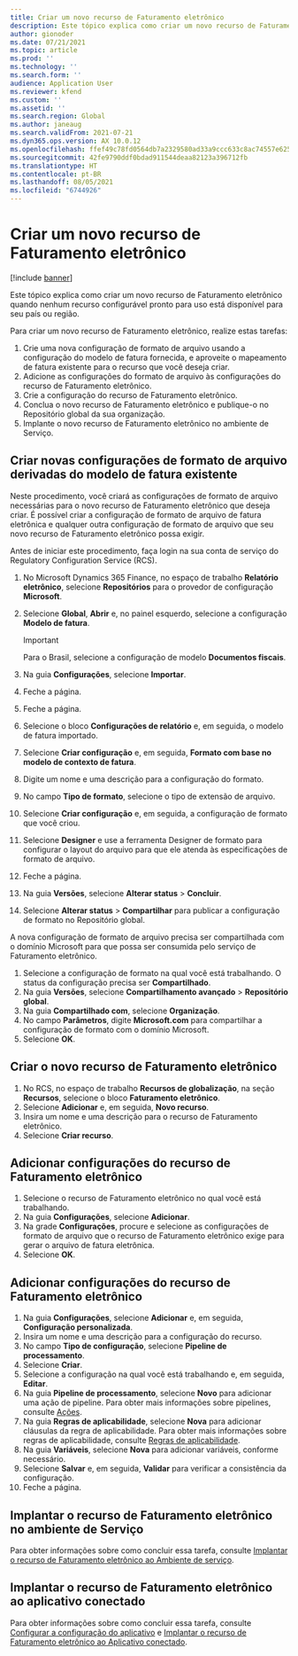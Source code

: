 ```yaml
---
title: Criar um novo recurso de Faturamento eletrônico
description: Este tópico explica como criar um novo recurso de Faturamento eletrônico quando nenhum recurso configurável pronto para uso está disponível para seu país ou região.
author: gionoder
ms.date: 07/21/2021
ms.topic: article
ms.prod: ''
ms.technology: ''
ms.search.form: ''
audience: Application User
ms.reviewer: kfend
ms.custom: ''
ms.assetid: ''
ms.search.region: Global
ms.author: janeaug
ms.search.validFrom: 2021-07-21
ms.dyn365.ops.version: AX 10.0.12
ms.openlocfilehash: ffef49c78fd0564db7a2329580ad33a9ccc633c8ac74557e625d1cfb29931576
ms.sourcegitcommit: 42fe9790ddf0bdad911544deaa82123a396712fb
ms.translationtype: HT
ms.contentlocale: pt-BR
ms.lasthandoff: 08/05/2021
ms.locfileid: "6744926"
---
```

# <a name="create-a-new-electronic-invoicing-feature"></a>Criar um novo recurso de Faturamento eletrônico

[!include [banner](../includes/banner.md)]

Este tópico explica como criar um novo recurso de Faturamento eletrônico quando nenhum recurso configurável pronto para uso está disponível para seu país ou região.

Para criar um novo recurso de Faturamento eletrônico, realize estas tarefas:

1. Crie uma nova configuração de formato de arquivo usando a configuração do modelo de fatura fornecida, e aproveite o mapeamento de fatura existente para o recurso que você deseja criar.
2. Adicione as configurações do formato de arquivo às configurações do recurso de Faturamento eletrônico.
3. Crie a configuração do recurso de Faturamento eletrônico.
4. Conclua o novo recurso de Faturamento eletrônico e publique-o no Repositório global da sua organização.
5. Implante o novo recurso de Faturamento eletrônico no ambiente de Serviço.

## <a name="create-new-file-format-configurations-that-are-derived-from-the-existing-invoice-model"></a>Criar novas configurações de formato de arquivo derivadas do modelo de fatura existente

Neste procedimento, você criará as configurações de formato de arquivo necessárias para o novo recurso de Faturamento eletrônico que deseja criar. É possível criar a configuração de formato de arquivo de fatura eletrônica e qualquer outra configuração de formato de arquivo que seu novo recurso de Faturamento eletrônico possa exigir.

Antes de iniciar este procedimento, faça login na sua conta de serviço do Regulatory Configuration Service (RCS).

1. No Microsoft Dynamics 365 Finance, no espaço de trabalho **Relatório eletrônico**, selecione **Repositórios** para o provedor de configuração **Microsoft**.
2. Selecione **Global**, **Abrir** e, no painel esquerdo, selecione a configuração **Modelo de fatura**.

    > [!IMPORTANT]
    > Para o Brasil, selecione a configuração de modelo **Documentos fiscais**.

3. Na guia **Configurações**, selecione **Importar**.
4. Feche a página.
5. Feche a página.
6. Selecione o bloco **Configurações de relatório** e, em seguida, o modelo de fatura importado.
7. Selecione **Criar configuração** e, em seguida, **Formato com base no modelo de contexto de fatura**.
8. Digite um nome e uma descrição para a configuração do formato.
9. No campo **Tipo de formato**, selecione o tipo de extensão de arquivo.
10. Selecione **Criar configuração** e, em seguida, a configuração de formato que você criou.
11. Selecione **Designer** e use a ferramenta Designer de formato para configurar o layout do arquivo para que ele atenda às especificações de formato de arquivo.
12. Feche a página.
13. Na guia **Versões**, selecione **Alterar status** \> **Concluir**.
14. Selecione **Alterar status** \> **Compartilhar** para publicar a configuração de formato no Repositório global.

A nova configuração de formato de arquivo precisa ser compartilhada com o domínio Microsoft para que possa ser consumida pelo serviço de Faturamento eletrônico.

1. Selecione a configuração de formato na qual você está trabalhando. O status da configuração precisa ser **Compartilhado**.
2. Na guia **Versões**, selecione **Compartilhamento avançado** \> **Repositório global**.
3. Na guia **Compartilhado com**, selecione **Organização**.
4. No campo **Parâmetros**, digite **Microsoft.com** para compartilhar a configuração de formato com o domínio Microsoft.
5. Selecione **OK**.

## <a name="create-the-new-electronic-invoicing-feature"></a>Criar o novo recurso de Faturamento eletrônico

1. No RCS, no espaço de trabalho **Recursos de globalização**, na seção **Recursos**, selecione o bloco **Faturamento eletrônico**.
2. Selecione **Adicionar** e, em seguida, **Novo recurso**.
3. Insira um nome e uma descrição para o recurso de Faturamento eletrônico.
4. Selecione **Criar recurso**.

## <a name="add-electronic-invoicing-feature-configurations"></a>Adicionar configurações do recurso de Faturamento eletrônico

1. Selecione o recurso de Faturamento eletrônico no qual você está trabalhando.
2. Na guia **Configurações**, selecione **Adicionar**.
3. Na grade **Configurações**, procure e selecione as configurações de formato de arquivo que o recurso de Faturamento eletrônico exige para gerar o arquivo de fatura eletrônica.
4. Selecione **OK**.

## <a name="add-electronic-invoicing-feature-setups"></a>Adicionar configurações do recurso de Faturamento eletrônico

1. Na guia **Configurações**, selecione **Adicionar** e, em seguida, **Configuração personalizada**.
2. Insira um nome e uma descrição para a configuração do recurso.
3. No campo **Tipo de configuração**, selecione **Pipeline de processamento**.
4. Selecione **Criar**.
5. Selecione a configuração na qual você está trabalhando e, em seguida, **Editar**.
6. Na guia **Pipeline de processamento**, selecione **Novo** para adicionar uma ação de pipeline. Para obter mais informações sobre pipelines, consulte [Ações](e-invoicing-configuration-rcs.md#actions).
7. Na guia **Regras de aplicabilidade**, selecione **Nova** para adicionar cláusulas da regra de aplicabilidade. Para obter mais informações sobre regras de aplicabilidade, consulte [Regras de aplicabilidade](e-invoicing-configuration-rcs.md#applicability-rules).
8. Na guia **Variáveis**, selecione **Nova** para adicionar variáveis, conforme necessário.
9. Selecione **Salvar** e, em seguida, **Validar** para verificar a consistência da configuração.
10. Feche a página.

## <a name="deploy-the-electronic-invoicing-feature-to-the-service-environment"></a>Implantar o recurso de Faturamento eletrônico no ambiente de Serviço

Para obter informações sobre como concluir essa tarefa, consulte [Implantar o recurso de Faturamento eletrônico ao Ambiente de serviço](e-invoicing-get-started.md#deploy-the-electronic-invoicing-feature-to-service-environment).

## <a name="deploy-the-electronic-invoicing-feature-to-a-connected-application"></a>Implantar o recurso de Faturamento eletrônico ao aplicativo conectado

Para obter informações sobre como concluir essa tarefa, consulte [Configurar a configuração do aplicativo](e-invoicing-get-started.md#configure-the-application-setup) e [Implantar o recurso de Faturamento eletrônico ao Aplicativo conectado](e-invoicing-get-started.md#deploy-the-electronic-invoicing-feature-to-connected-application).
